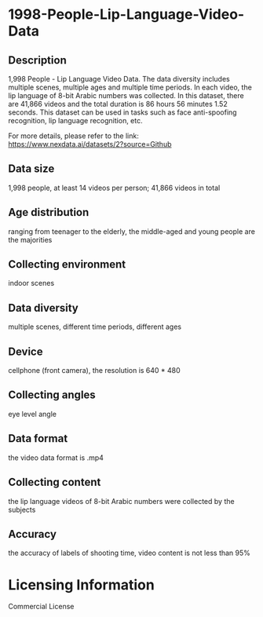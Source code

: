 # 1998-People-Lip-Language-Video-Data


## Description
1,998 People - Lip Language Video Data. The data diversity includes multiple scenes, multiple ages and multiple time periods. In each video, the lip language of 8-bit Arabic numbers was collected. In this dataset, there are 41,866 videos and the total duration is 86 hours 56 minutes 1.52 seconds. This dataset can be used in tasks such as face anti-spoofing recognition, lip language recognition, etc.

For more details, please refer to the link: https://www.nexdata.ai/datasets/2?source=Github


## Data size
1,998 people, at least 14 videos per person; 41,866 videos in total

## Age distribution
ranging from teenager to the elderly, the middle-aged and young people are the majorities

## Collecting environment
indoor scenes

## Data diversity
multiple scenes, different time periods, different ages

## Device
cellphone (front camera), the resolution is 640 * 480

## Collecting angles
eye level angle

## Data format
the video data format is .mp4

## Collecting content
the lip language videos of 8-bit Arabic numbers were collected by the subjects

## Accuracy
the accuracy of labels of shooting time, video content is not less than 95%


# Licensing Information
Commercial License

